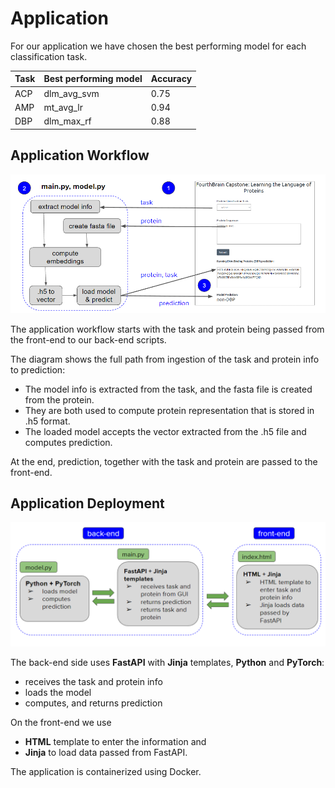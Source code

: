 # Application

For our application we have chosen the best performing model for each classification task.

| Task | Best performing model | Accuracy |
| ---- | --------------------- | --------------- |
| ACP | dlm\_avg\_svm         | 0.75            |
| AMP | mt\_avg\_lr           | 0.94            |
| DBP | dlm\_max\_rf          | 0.88            |



## Application Workflow



<img src="images/application_workflow.png" style="zoom:80%;" />

The application workflow starts with the task and protein being passed from the front-end to our back-end scripts.

The diagram shows the full path from ingestion of the task and protein info to prediction:

- The model info is extracted from the task, and the fasta file is created from the protein.
- They are both used to compute protein representation that is stored in .h5 format.
- The loaded model accepts the vector extracted from the .h5 file and computes prediction.

 At the end, prediction, together with the task and protein are passed to the front-end.



## Application Deployment



<img src="images/application_deployment.png" style="zoom:75%;" />



The back-end side uses **FastAPI** with **Jinja** templates, **Python** and **PyTorch**:

- receives the task and protein info 
- loads the model
- computes, and returns prediction

On the front-end we use 

- **HTML** template to enter the information and 
- **Jinja** to load data passed from FastAPI.

The application is containerized using Docker.
